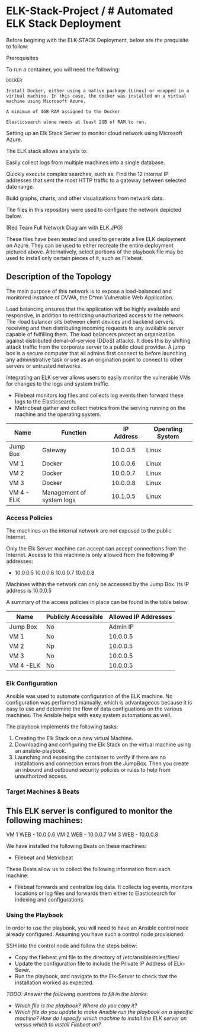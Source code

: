 # ELK-Stack-Project / # Automated ELK Stack Deployment

Before begining with the ELK-STACK Deployment, below are the prequisite to follow:

Prerequisites

To run a container, you will need the following:

    DOCKER

    Install Docker, either using a native package (Linux) or wrapped in a virtual machine. In this case, the docker was installed on a virtual machine using Microsoft Azure.

    A minimum of 4GB RAM assigned to the Docker

    Elasticsearch alone needs at least 2GB of RAM to run.


Setting up an Elk Stack Server to monitor cloud network using Microsoft Azure.

The ELK stack allows analysts to:

Easily collect logs from multiple machines into a single database.

Quickly execute complex searches, such as: Find the 12 internal IP addresses that sent the most HTTP traffic to a gateway between selected date range.

Build graphs, charts, and other visualizations from network data.


The files in this repository were used to configure the network depicted below.

(Red Team Full Network Diagram with ELK.JPG)

These files have been tested and used to generate a live ELK deployment on Azure. They can be used to either recreate the entire deployment pictured above. Alternatively, select portions of the playbook file may be used to install only certain pieces of it, such as Filebeat.

##  Description of the Topology

The main purpose of this network is to expose a load-balanced and monitored instance of DVWA, the D*mn Vulnerable Web Application.

Load balancing ensures that the application will be highly available and responsive, in addition to restricting unauthorized access to the network.
The -load balancer sits between client devices and backend servers, receiving and then distributing incoming requests to any available server capable of fulfilling them.
The load balancers protect an organization against distributed denial-of-service (DDoS) attacks. It does this by shifting attack traffic from the corporate server to a public cloud provider. A jump box is a secure computer that all admins first connect to before launching any administrative task or use as an origination point to connect to other servers or untrusted networks.

Integrating an ELK server allows users to easily monitor the vulnerable VMs for changes to the logs and system traffic.
- Filebeat monitors log files and collects log events then forward these logs to the Elasticsearch.
- Metricbeat gather and collect metrics from the serving running on the machine and the operating system.


| Name          | Function                   | IP Address | Operating System |
|---------------|--------------------------- |------------|------------------|
| Jump Box      | Gateway                    | 10.0.0.5   | Linux            |
| VM 1          | Docker                     | 10.0.0.6   | Linux            |
| VM 2          | Docker                     | 10.0.0.7   | Linux            |
| VM 3          | Docker                     | 10.0.0.8   | Linux            |
| VM 4 - ELK    |Management of system logs   | 10.1.0.5   | Linux            |


### Access Policies

The machines on the internal network are not exposed to the public Internet. 

Only the Elk Server machine can accept  can accept connections from the Internet. Access to this machine is only allowed from the following IP addresses:
- 10.0.0.5
  10.0.0.6
  10.0.0.7
  10.0.0.8

Machines within the network can only be accessed by the Jump Box. Its IP address is 10.0.0.5


A summary of the access policies in place can be found in the table below.

| Name     | Publicly Accessible | Allowed IP Addresses |
|----------|---------------------|----------------------|
| Jump Box | No                  | Admin IP             |
| VM 1     | No                  | 10.0.0.5             |
| VM 2     | Np                  | 10.0.0.5             |
| VM 3     | No                  | 10.0.0.5             |
| VM 4 -ELK| No                  | 10.0.0.5             |

### Elk Configuration

Ansible was used to automate configuration of the ELK machine. No configuration was performed manually, which is advantageous because it is easy to use and determine the flow of data configuations on the various machines. The Ansible helps with easy system automations as well.


The playbook implements the following tasks: 

1. Creating the Elk Stack on a new virtual Machine.
2. Downloading and configuring the Elk Stack on the virtual machine using an ansible-playbook.
3. Launching and exposing the container to verify if there are no installations and connection errors from the JumpBox. Then you create an inbound and outbound security policies or rules to help from unauthorized access.


### Target Machines & Beats
This ELK server is configured to monitor the following machines:
-  
   VM 1 WEB - 10.0.0.6
   VM 2 WEB - 10.0.0.7
   VM 3 WEB - 10.0.0.8

We have installed the following Beats on these machines:
- Filebeat and Metricbeat

These Beats allow us to collect the following information from each machine:
- Filebeat forwards and centralize log data. It collects log events, monitors locations or log files and forwards them either to Elasticsearch for indexing and configurations.

### Using the Playbook
In order to use the playbook, you will need to have an Ansible control node already configured. Assuming you have such a control node provisioned: 

SSH into the control node and follow the steps below:
- Copy the filebeat.yml file to the directory of /etc/ansible/roles/files/
- Update the configuration file to include the Private IP Address of ELk-Sever.
- Run the playbook, and navigate to the Elk-Server to check that the installation worked as expected.


_TODO: Answer the following questions to fill in the blanks:_
- _Which file is the playbook? Where do you copy it?_
- _Which file do you update to make Ansible run the playbook on a specific machine? How do I specify which machine to install the ELK server on versus which to install Filebeat on?_


